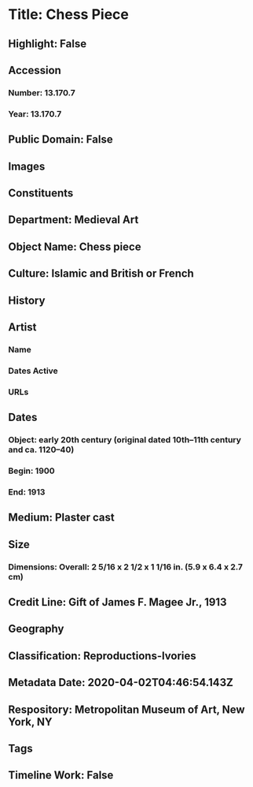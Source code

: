 # Title: Chess Piece
## Highlight: False
## Accession
### Number: 13.170.7
### Year: 13.170.7
## Public Domain: False
## Images
## Constituents
## Department: Medieval Art
## Object Name: Chess piece
## Culture: Islamic and British or French
## History
## Artist
### Name
### Dates Active
### URLs
## Dates
### Object: early 20th century (original dated 10th–11th century and ca. 1120–40)
### Begin: 1900
### End: 1913
## Medium: Plaster cast
## Size
### Dimensions: Overall: 2 5/16 x 2 1/2 x 1 1/16 in. (5.9 x 6.4 x 2.7 cm)
## Credit Line: Gift of James F. Magee Jr., 1913
## Geography
## Classification: Reproductions-Ivories
## Metadata Date: 2020-04-02T04:46:54.143Z
## Respository: Metropolitan Museum of Art, New York, NY
## Tags
## Timeline Work: False